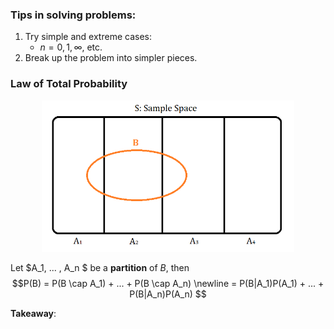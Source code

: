 ### Tips in solving problems:
1. Try simple and extreme cases: 
    * $n = 0, 1, \infty$, etc.
2. Break up the problem into simpler pieces.

### Law of Total Probability

<div style="text-align:center"><img src="./.pics/LOTP.png" width=80% /></div>

Let $A_1, ... , A_n $ be a **partition** of $B$, then
$$P(B) = P(B \cap A_1) + ... + P(B \cap A_n) \newline = P(B|A_1)P(A_1) + ... + P(B|A_n)P(A_n)  $$

**Takeaway**: